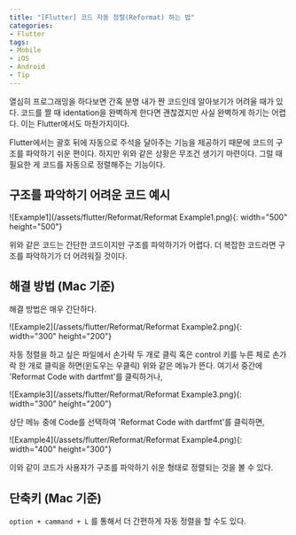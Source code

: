 ```yaml
---
title: "[Flutter] 코드 자동 정렬(Reformat) 하는 법"
categories:
- Flutter
tags:
- Mobile
- iOS
- Android
- Tip
---
```


열심히 프로그래밍을 하다보면 간혹 분명 내가 짠 코드인데 알아보기가 어려울 때가 있다. 코드를 짤 때 identation을 완벽하게 한다면 괜찮겠지만 사실 완벽하게 하기는 어렵다. 이는 Flutter에서도 마찬가지이다.

Flutter에서는 괄호 뒤에 자동으로 주석을 달아주는 기능을 제공하기 때문에 코드의 구조를 파악하기 쉬운 편이다. 하지만 위와 같은 상황은 무조건 생기기 마련이다. 그럴 때 필요한 게 코드를 자동으로 정렬해주는 기능이다.

## 구조를 파악하기 어려운 코드 예시

![Example1](/assets/flutter/Reformat/Reformat Example1.png){: width="500" height="500"}

위와 같은 코드는 간단한 코드이지만 구조를 파악하기가 어렵다. 더 복잡한 코드라면 구조를 파악하기가 더 어려워질 것이다. 

## 해결 방법 (Mac 기준)

해결 방법은 매우 간단하다.

![Example2](/assets/flutter/Reformat/Reformat Example2.png){: width="300" height="200"}

자동 정렬을 하고 싶은 파일에서 손가락 두 개로 클릭 혹은 control 키를 누른 체로 손가락 한 개로 클릭을 하면(윈도우는 우클릭) 위와 같은 메뉴가 뜬다. 여기서 중간에 'Reformat Code with dartfmt'를 클릭하거나,

![Example3](/assets/flutter/Reformat/Reformat Example3.png){: width="300" height="200"}

상단 메뉴 중에 Code를 선택하여 'Reformat Code with dartfmt'를 클릭하면,

![Example4](/assets/flutter/Reformat/Reformat Example4.png){: width="400" height="300"}

이와 같이 코드가 사용자가 구조를 파악하기 쉬운 형태로 정렬되는 것을 볼 수 있다.

## 단축키 (Mac 기준)

`option + cammand + L` 를 통해서 더 간편하게 자동 정렬을 할 수도 있다.
